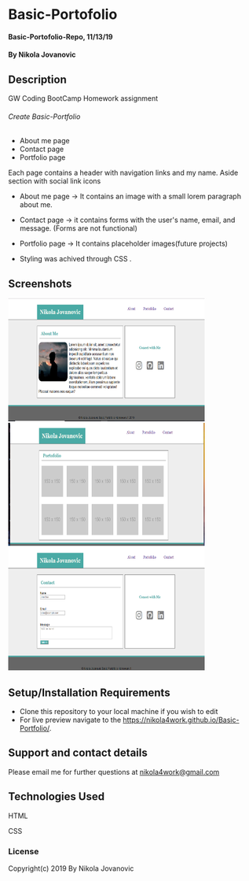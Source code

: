 # Basic-Portofolio

#### Basic-Portofolio-Repo, 11/13/19

#### By Nikola Jovanovic

## Description

GW Coding BootCamp Homework assignment

###### Create Basic-Portfolio
* About me page
* Contact page
* Portfolio page

Each page contains a header with navigation links and my name.
Aside section with social link icons

* About me page -> It contains an image with a small lorem paragraph about me.

* Contact page -> it contains forms with the user's name, email, and message. 
(Forms are not functional)

* Portfolio page -> It contains placeholder images(future projects) 

* Styling was achived through CSS . 


## Screenshots


<img src="https://github.com/nikola4work/Basic-Portfolio/blob/master/Assets/Images/about.png"  height="250" width="400">


<img src="https://github.com/nikola4work/Basic-Portfolio/blob/master/Assets/Images/Portfolio.png"  height="250" width="400">


<img src="https://github.com/nikola4work/Basic-Portfolio/blob/master/Assets/Images/Contact.png"  height="250" width="400">




## Setup/Installation Requirements

* Clone this repository to your local machine if you wish to edit
* For live preview navigate to the https://nikola4work.github.io/Basic-Portfolio/.



## Support and contact details

Please email me for further questions at nikola4work@gmail.com


## Technologies Used

HTML

CSS


### License

Copyright(c) 2019 By Nikola Jovanovic
